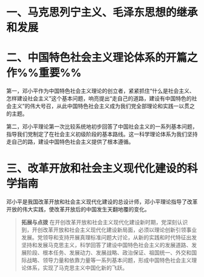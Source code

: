 # 一、马克思列宁主义、毛泽东思想的继承和发展
# 二、中国特色社会主义理论体系的开篇之作%%重要%%
第一，邓小平作为中国特色社会主义理论的创立者，紧紧抓住“什么是社会主义、怎样建设社会主义”这个基本问题，响亮提出“走自己的道路，建设有中国特色的社会主义”的伟大号召，从此中国特色社会主义成为我们党全部理论和实践一以贯之的主题。

第二，邓小平理论第一次比较系统地初步回答了中国社会主义的一系列基本问题，指导我们党制定了在社会主义初级阶段的基本路线。这一科学理论体系为我们坚持走自己的路，建设中国特色社会主义提供了根本遵循。
# 三、改革开放和社会主义现代化建设的科学指南
邓小平是我国改革开放和社会主义现代化建设的总设计师，邓小平理论指导了改革开放的伟大实践，使改革开放后的中国发生天翻地覆的变化。

>**拓展与点拨**
在开创改革开放和社会主义现代化建设新时期，党深刻认识到，开创改革开放和社会主义现代化建设新局面，必须以理论创新引领事业发展。党领导和支持开展真理标准问题大讨论，从新的实践和时代特征出发坚持和发展马克思主义，科学回答了建设中国特色社会主义的发展道路、发展阶段、根本任务、发展动力、发展战略、政治保证、祖国统一、外交和国际战略、领导力量和依靠力量等一系列基本问题，形成中国特色社会主义理论体系，实现了马克思主义中国化新的飞跃。
